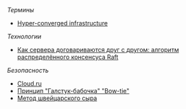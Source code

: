 *Термины*
- [Hyper-converged infrastructure](https://en.wikipedia.org/wiki/Hyper-converged_infrastructure)

*Технологии*
- [Как сервера договариваются друг с другом: алгоритм распределённого консенсуса Raft](https://habr.com/ru/companies/dododev/articles/469999/)

*Безопасность*
- [Cloud.ru](https://cloud.ru/docs/overview/security-introduction/index)
- [Принцип "Галстук-бабочка" "Bow-tie"](https://shablon.klev.club/babochki/print:page,1,21470-diagramma-galstuk-babochka.html)
- [Метод швейцарского сыра](https://habr.com/ru/articles/800357/?amp&amp)